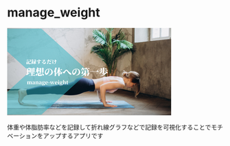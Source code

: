 # manage_weight
![](./manage-weight-cover.png)

体重や体脂肪率などを記録して折れ線グラフなどで記録を可視化することでモチベーションをアップするアプリです
